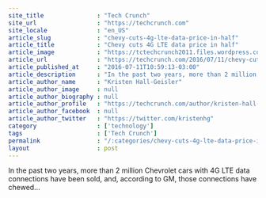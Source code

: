 ```yaml
---
site_title               : "Tech Crunch"
site_url                 : "https://techcrunch.com"
site_locale              : "en_US"
article_slug             : "chevy-cuts-4g-lte-data-price-in-half"
article_title            : "Chevy cuts 4G LTE data price in half"
article_image            : "https://tctechcrunch2011.files.wordpress.com/2016/07/cq5dam-web-1280-1280.jpeg?w=764&h=400&crop=1"
article_url              : "https://techcrunch.com/2016/07/11/chevy-cuts-4g-lte-data-price-in-half/"
article_published_at     : "2016-07-11T10:59:13-03:00"
article_description      : "In the past two years, more than 2 million Chevrolet cars with 4G LTE data connections have been sold, and, according to GM, those connections have chewed..."
article_author_name      : "Kristen Hall-Geisler"
article_author_image     : null
article_author_biography : null
article_author_profile   : "https://techcrunch.com/author/kristen-hall-geisler/"
article_author_facebook  : null
article_author_twitter   : "https://twitter.com/kristenhg"
category                 : ['technology']
tags                     : ['Tech Crunch']
permalink                : "/:categories/chevy-cuts-4g-lte-data-price-in-half/"
layout                   : post
---
```


In the past two years, more than 2 million Chevrolet cars with 4G LTE data connections have been sold, and, according to GM, those connections have chewed...
